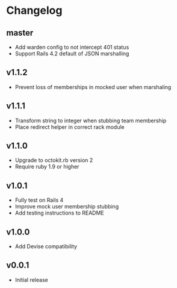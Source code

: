 # Changelog

## master

- Add warden config to not intercept 401 status
- Support Rails 4.2 default of JSON marshalling

## v1.1.2

- Prevent loss of memberships in mocked user when marshaling

## v1.1.1

- Transform string to integer when stubbing team membership
- Place redirect helper in correct rack module

## v1.1.0

- Upgrade to octokit.rb version 2
- Require ruby 1.9 or higher

## v1.0.1

- Fully test on Rails 4
- Improve mock user membership stubbing
- Add testing instructions to README

## v1.0.0

- Add Devise compatibility

## v0.0.1

- Initial release
